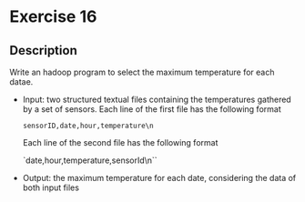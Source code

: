 # Exercise 16

## Description

Write an hadoop program to select the maximum temperature for each datae.

 - Input: two structured textual files containing the temperatures
   gathered by a set of sensors. Each line of the first file has 
   the following format

   `sensorID,date,hour,temperature\n`

   Each line of the second file has the following format

   `date,hour,temperature,sensorId\n``

 - Output: the maximum temperature for each date, considering
   the data of both input files
